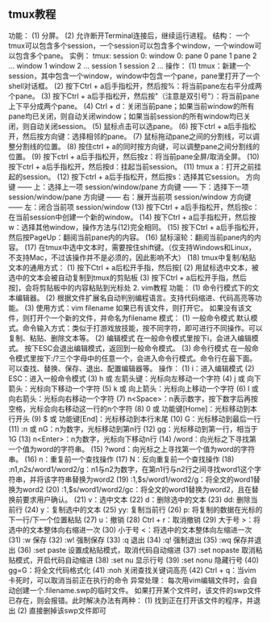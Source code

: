 ## tmux教程
功能：
    (1) 分屏。
    (2) 允许断开Terminal连接后，继续运行进程。
结构：
    一个tmux可以包含多个session，一个session可以包含多个window，一个window可以包含多个pane。
    实例：
        tmux:
            session 0:
                window 0:
                    pane 0
                    pane 1
                    pane 2
                    ...
                window 1
                window 2
                ...
            session 1
            session 2
            ...
操作：
    (1) tmux：新建一个session，其中包含一个window，window中包含一个pane，pane里打开了一个shell对话框。
    (2) 按下Ctrl + a后手指松开，然后按%：将当前pane左右平分成两个pane。
    (3) 按下Ctrl + a后手指松开，然后按"（注意是双引号"）：将当前pane上下平分成两个pane。
    (4) Ctrl + d：关闭当前pane；如果当前window的所有pane均已关闭，则自动关闭window；如果当前session的所有window均已关闭，则自动关闭session。
    (5) 鼠标点击可以选pane。
    (6) 按下ctrl + a后手指松开，然后按方向键：选择相邻的pane。
    (7) 鼠标拖动pane之间的分割线，可以调整分割线的位置。
    (8) 按住ctrl + a的同时按方向键，可以调整pane之间分割线的位置。
    (9) 按下ctrl + a后手指松开，然后按z：将当前pane全屏/取消全屏。
    (10) 按下ctrl + a后手指松开，然后按d：挂起当前session。
    (11) tmux a：打开之前挂起的session。
    (12) 按下ctrl + a后手指松开，然后按s：选择其它session。
        方向键 —— 上：选择上一项 session/window/pane
        方向键 —— 下：选择下一项 session/window/pane
        方向键 —— 右：展开当前项 session/window
        方向键 —— 左：闭合当前项 session/window
    (13) 按下Ctrl + a后手指松开，然后按c：在当前session中创建一个新的window。
    (14) 按下Ctrl + a后手指松开，然后按w：选择其他window，操作方法与(12)完全相同。
    (15) 按下Ctrl + a后手指松开，然后按PageUp：翻阅当前pane内的内容。
    (16) 鼠标滚轮：翻阅当前pane内的内容。
    (17) 在tmux中选中文本时，需要按住shift键。（仅支持Windows和Linux，不支持Mac，不过该操作并不是必须的，因此影响不大）
    (18) tmux中复制/粘贴文本的通用方式：
        (1) 按下Ctrl + a后松开手指，然后按\[
        (2) 用鼠标选中文本，被选中的文本会被自动复制到tmux的剪贴板
        (3) 按下Ctrl + a后松开手指，然后按]，会将剪贴板中的内容粘贴到光标处
2. vim教程
功能：
    (1) 命令行模式下的文本编辑器。
    (2) 根据文件扩展名自动判别编程语言。支持代码缩进、代码高亮等功能。
    (3) 使用方式：vim filename
        如果已有该文件，则打开它。
        如果没有该文件，则打开个一个新的文件，并命名为filename
模式：
    (1) 一般命令模式
        默认模式。命令输入方式：类似于打游戏放技能，按不同字符，即可进行不同操作。可以复制、粘贴、删除文本等。
    (2) 编辑模式
        在一般命令模式里按下i，会进入编辑模式。
        按下ESC会退出编辑模式，返回到一般命令模式。
    (3) 命令行模式
        在一般命令模式里按下:/?三个字母中的任意一个，会进入命令行模式。命令行在最下面。
        可以查找、替换、保存、退出、配置编辑器等。
操作：
    (1) i：进入编辑模式
    (2) ESC：进入一般命令模式
    (3) h 或 左箭头键：光标向左移动一个字符
    (4) j 或 向下箭头：光标向下移动一个字符
    (5) k 或 向上箭头：光标向上移动一个字符
    (6) l 或 向右箭头：光标向右移动一个字符
    (7) n\<Space>：n表示数字，按下数字后再按空格，光标会向右移动这一行的n个字符
    (8) 0 或 功能键\[Home]：光标移动到本行开头
    (9) $ 或 功能键\[End]：光标移动到本行末尾
    (10) G：光标移动到最后一行
    (11) :n 或 nG：n为数字，光标移动到第n行
    (12) gg：光标移动到第一行，相当于1G
    (13) n\<Enter>：n为数字，光标向下移动n行
    (14) /word：向光标之下寻找第一个值为word的字符串。
    (15) ?word：向光标之上寻找第一个值为word的字符串。
    (16) n：重复前一个查找操作
    (17) N：反向重复前一个查找操作
    (18) :n1,n2s/word1/word2/g：n1与n2为数字，在第n1行与n2行之间寻找word1这个字符串，并将该字符串替换为word2
    (19) :1,\$s/word1/word2/g：将全文的word1替换为word2
    (20) :1,\$s/word1/word2/gc：将全文的word1替换为word2，且在替换前要求用户确认。
    (21) v：选中文本
    (22) d：删除选中的文本
    (23) dd: 删除当前行
    (24) y：复制选中的文本
    (25) yy: 复制当前行
    (26) p: 将复制的数据在光标的下一行/下一个位置粘贴
    (27) u：撤销
    (28) Ctrl + r：取消撤销
    (29) 大于号 \>：将选中的文本整体向右缩进一次
    (30) 小于号 \<：将选中的文本整体向左缩进一次
    (31) :w 保存
    (32) :w! 强制保存
    (33) :q 退出
    (34) :q! 强制退出
    (35) :wq 保存并退出
    (36) :set paste 设置成粘贴模式，取消代码自动缩进
    (37) :set nopaste 取消粘贴模式，开启代码自动缩进
    (38) :set nu 显示行号
    (39) :set nonu 隐藏行号
    (40) gg=G：将全文代码格式化
    (41) :noh 关闭查找关键词高亮
    (42) Ctrl + q：当vim卡死时，可以取消当前正在执行的命令
异常处理：
    每次用vim编辑文件时，会自动创建一个.filename.swp的临时文件。
    如果打开某个文件时，该文件的swp文件已存在，则会报错。此时解决办法有两种：
        (1) 找到正在打开该文件的程序，并退出
        (2) 直接删掉该swp文件即可


